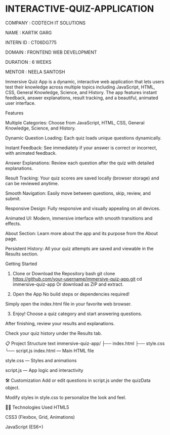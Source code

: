 # INTERACTIVE-QUIZ-APPLICATION

COMPANY : CODTECH IT SOLUTIONS

NAME : KARTIK GARG

INTERN ID : CT06DG775

DOMAIN : FRONTEND WEB DEVELOPMENT

DURATION : 6 WEEKS

MENTOR : NEELA SANTOSH


Immersive Quiz App is a dynamic, interactive web application that lets users test their knowledge across multiple topics including JavaScript, HTML, CSS, General Knowledge, Science, and History. The app features instant feedback, answer explanations, result tracking, and a beautiful, animated user interface.

Features

Multiple Categories: Choose from JavaScript, HTML, CSS, General Knowledge, Science, and History.

Dynamic Question Loading: Each quiz loads unique questions dynamically.

Instant Feedback: See immediately if your answer is correct or incorrect, with animated feedback.

Answer Explanations: Review each question after the quiz with detailed explanations.

Result Tracking: Your quiz scores are saved locally (browser storage) and can be reviewed anytime.

Smooth Navigation: Easily move between questions, skip, review, and submit.

Responsive Design: Fully responsive and visually appealing on all devices.

Animated UI: Modern, immersive interface with smooth transitions and effects.

About Section: Learn more about the app and its purpose from the About page.

Persistent History: All your quiz attempts are saved and viewable in the Results section.

Getting Started
1. Clone or Download the Repository
bash
git clone https://github.com/your-username/immersive-quiz-app.git
cd immersive-quiz-app
Or download as ZIP and extract.

2. Open the App
No build steps or dependencies required!

Simply open the index.html file in your favorite web browser.

3. Enjoy!
Choose a quiz category and start answering questions.

After finishing, review your results and explanations.

Check your quiz history under the Results tab.

📋 Project Structure
text
immersive-quiz-app/
├── index.html
├── style.css
└── script.js
index.html — Main HTML file

style.css — Styles and animations

script.js — App logic and interactivity

🛠️ Customization
Add or edit questions in script.js under the quizData object.

Modify styles in style.css to personalize the look and feel.

🧑‍💻 Technologies Used
HTML5

CSS3 (Flexbox, Grid, Animations)

JavaScript (ES6+)
